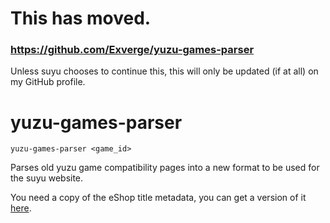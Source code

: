 <!--
MIT License

Copyright (c) 2024 Exverge (exverge@exverge.xyz)

Permission is hereby granted, free of charge, to any person obtaining a copy
of this software and associated documentation files (the "Software"), to deal
in the Software without restriction, including without limitation the rights
to use, copy, modify, merge, publish, distribute, sublicense, and/or sell
copies of the Software, and to permit persons to whom the Software is
furnished to do so, subject to the following conditions:

The above copyright notice and this permission notice shall be included in all
copies or substantial portions of the Software.

THE SOFTWARE IS PROVIDED "AS IS", WITHOUT WARRANTY OF ANY KIND, EXPRESS OR
IMPLIED, INCLUDING BUT NOT LIMITED TO THE WARRANTIES OF MERCHANTABILITY,
FITNESS FOR A PARTICULAR PURPOSE AND NONINFRINGEMENT. IN NO EVENT SHALL THE
AUTHORS OR COPYRIGHT HOLDERS BE LIABLE FOR ANY CLAIM, DAMAGES OR OTHER
LIABILITY, WHETHER IN AN ACTION OF CONTRACT, TORT OR OTHERWISE, ARISING FROM,
OUT OF OR IN CONNECTION WITH THE SOFTWARE OR THE USE OR OTHER DEALINGS IN THE
SOFTWARE.
-->
# This has moved.
### https://github.com/Exverge/yuzu-games-parser
Unless suyu chooses to continue this, this will only be updated (if at all) on my GitHub profile.





# yuzu-games-parser

`yuzu-games-parser <game_id>`

Parses old yuzu game compatibility pages into a new format to be used for the suyu website.

You need a copy of the eShop title metadata, you can get a version of it [here](https://raw.githubusercontent.com/blawar/titledb/master/US.en.json).
